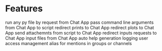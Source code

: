 
# Features

run any py file by request from Chat App
pass command line arguments from Chat App to script
redirect prints to Chat App
redirect plots to Chat App
send attachemnts from script to Chat App
redirect inputs requests to Chat App
input files from Chat App
auto help generation
logging
user access management
alias for mentions in groups or channels


